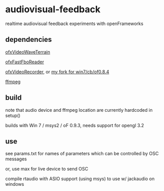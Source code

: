 # audiovisual-feedback
realtime audiovisual feedback experiments with openFrameworks

## dependencies
[ofxVideoWaveTerrain](https://github.com/victor-shepardson/ofxVideoWaveTerrain)

[ofxFastFboReader](https://github.com/neilmendoza/ofxFastFboReader)

[ofxVideoRecorder](https://github.com/DomAmato/ofxVideoRecorder), or [my fork for win7/cb/of0.8.4](https://github.com/victor-shepardson/ofxVideoRecorder)

[ffmpeg](https://www.ffmpeg.org/)

## build

note that audio device and ffmpeg location are currently hardcoded in setup()

builds with Win 7 / msys2 / oF 0.9.3, needs support for opengl 3.2

## use

see params.txt for names of parameters which can be controlled by OSC messages

or, use max for live device to send OSC

compile rtaudio with ASIO support (using msys) to use w/ jackaudio on windows
